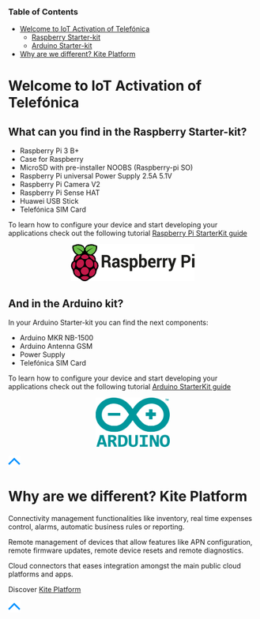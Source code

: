 ### Table of Contents

- [Welcome to IoT Activation of Telefónica](#welcome-to-iot-activation-of-telefónica)
  * [Raspberry Starter-kit](#what-can-you-find-in-the-raspberry-starter-kit)
  * [Arduino Starter-kit](#and-in-the-arduino-kit)
- [Why are we different? Kite Platform](#why-are-we-different-kite-platform)

# Welcome to IoT Activation of Telefónica

## What can you find in the Raspberry Starter-kit?

- Raspberry Pi 3 B+
- Case for Raspberry
- MicroSD with pre-installer NOOBS (Raspberry-pi SO)
- Raspberry Pi universal Power Supply 2.5A 5.1V
- Raspberry Pi Camera V2
- Raspberry Pi Sense HAT
- Huawei USB Stick
- Telefónica SIM Card
	
To learn how to configure your device and start developing your applications check out the following tutorial 
[Raspberry Pi StarterKit guide](RaspberryPi_StarterKit.md)

<p align="center">
	<a align="center">
		<img src="pictures/Raspberry/Raspi_logol.png"
		width="250" height="75">
	</a>
</p>


## And in the Arduino kit? 

In your Arduino Starter-kit you can find the next components:

- Arduino MKR NB-1500
- Arduino Antenna GSM
- Power Supply 
- Telefónica SIM Card

To learn how to configure your device and start developing your applications check out the following tutorial 
[Arduino StarterKit guide](Arduino_StarterKit.md)

<p align="center">
	<a align="center">
		<img src="pictures/Arduino/Arduino_Logo.png"
		width="150" height="100">
	</a>
</p>

[![pic](pictures/utils/arrow_up.png)](#table-of-contents)


# Why are we different? Kite Platform

Connectivity management functionalities like inventory, real time expenses control, alarms, 
automatic business rules or reporting.

Remote management of devices that allow features like APN configuration, remote firmware updates, 
remote device resets and remote diagnostics.

Cloud connectors that eases integration amongst the main public cloud platforms and apps.

Discover [Kite Platform](Kite_Platform.md)

[![pic](pictures/utils/arrow_up.png)](#table-of-contents)